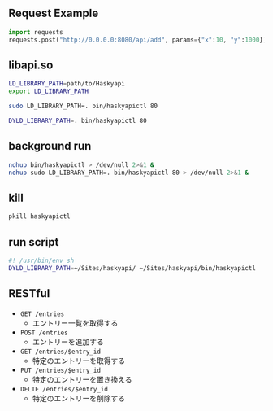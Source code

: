## Request Example

```python
import requests
requests.post("http://0.0.0.0:8080/api/add", params={"x":10, "y":1000})
```

## libapi.so

```sh
LD_LIBRARY_PATH=path/to/Haskyapi
export LD_LIBRARY_PATH
```

```sh
sudo LD_LIBRARY_PATH=. bin/haskyapictl 80
```

```sh
DYLD_LIBRARY_PATH=. bin/haskyapictl 80
```

## background run

```sh
nohup bin/haskyapictl > /dev/null 2>&1 &
nohup sudo LD_LIBRARY_PATH=. bin/haskyapictl 80 > /dev/null 2>&1 &
```

## kill

```sh
pkill haskyapictl
```

## run script

```sh
#! /usr/bin/env sh
DYLD_LIBRARY_PATH=~/Sites/haskyapi/ ~/Sites/haskyapi/bin/haskyapictl
```

## RESTful

- `GET /entries`
  - エントリー一覧を取得する
- `POST /entries`
  - エントリーを追加する
- `GET /entries/$entry_id`
  - 特定のエントリーを取得する
- `PUT /entries/$entry_id`
  - 特定のエントリーを置き換える
- `DELTE /entries/$entry_id`
  - 特定のエントリーを削除する
